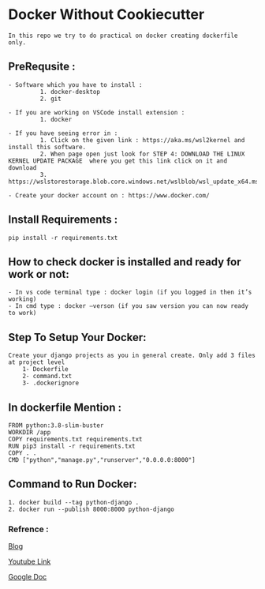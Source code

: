 # Docker Without Cookiecutter
    In this repo we try to do practical on docker creating dockerfile only.

## PreRequsite :

    - Software which you have to install : 
             1. docker-desktop 	
             2. git 

    - If you are working on VSCode install extension : 
             1. docker

    - If you have seeing error in :
             1. Click on the given link : https://aka.ms/wsl2kernel and install this software.
             2. When page open just look for STEP 4: DOWNLOAD THE LINUX KERNEL UPDATE PACKAGE  where you get this link click on it and download 
             3. https://wslstorestorage.blob.core.windows.net/wslblob/wsl_update_x64.msi 

    - Create your docker account on : https://www.docker.com/

## Install Requirements :
    pip install -r requirements.txt

## How to check docker is installed and ready for work or not:
    - In vs code terminal type : docker login (if you logged in then it’s working)
    - In cmd type : docker –verson (if you saw version you can now ready to work)
 
## Step To Setup Your Docker:
    Create your django projects as you in general create. Only add 3 files at project level
        1- Dockerfile 	
        2- command.txt	
        3- .dockerignore

## In dockerfile Mention : 
    FROM python:3.8-slim-buster
    WORKDIR /app
    COPY requirements.txt requirements.txt
    RUN pip3 install -r requirements.txt
    COPY . .
    CMD ["python","manage.py","runserver","0.0.0.0:8000"]

## Command to Run Docker:
    1. docker build --tag python-django .
    2. docker run --publish 8000:8000 python-django

### Refrence : 
[Blog](nahid-ibne-akhtar.medium.com/django-app-on-docker-or-dockerize-your-existing-django-app-on-windows-10-be4c28937dc)

<a href="https://www.youtube.com/watch?v=W5Ov0H7E_o4">Youtube Link</a>

<a href="https://docs.google.com/document/d/1yClbE24tpVuEaNYpljbb1L0Wwio7Mz5Aj4P8Uk7NrZ4/edit?usp=sharing">Google Doc </a>